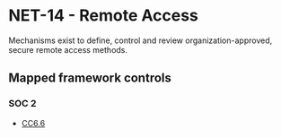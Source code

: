 # NET-14 - Remote Access
Mechanisms exist to define, control and review organization-approved, secure remote access methods.
## Mapped framework controls
### SOC 2
- [CC6.6](../soc2/cc66.md)